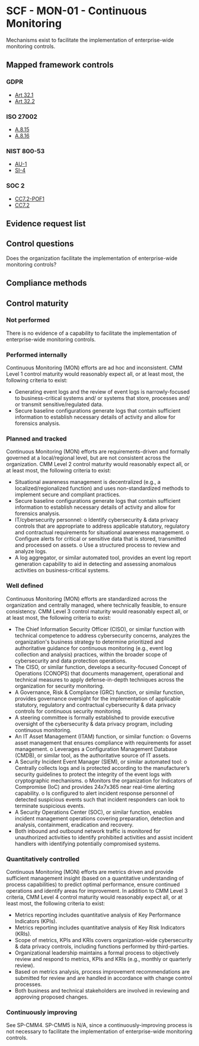 # SCF - MON-01 - Continuous Monitoring
Mechanisms exist to facilitate the implementation of enterprise-wide monitoring controls.
## Mapped framework controls
### GDPR
- [Art 32.1](../gdpr/art32.md#Article-321)
- [Art 32.2](../gdpr/art32.md#Article-322)

### ISO 27002
- [A.8.15](../iso27002/a-8.md#a815)
- [A.8.16](../iso27002/a-8.md#a816)

### NIST 800-53
- [AU-1](../nist80053/au-1.md)
- [SI-4](../nist80053/si-4.md)

### SOC 2
- [CC7.2-POF1](../soc2/cc72-pof1.md)
- [CC7.2](../soc2/cc72.md)

## Evidence request list


## Control questions
Does the organization facilitate the implementation of enterprise-wide monitoring controls?

## Compliance methods


## Control maturity
### Not performed
There is no evidence of a capability to facilitate the implementation of enterprise-wide monitoring controls.

### Performed internally
Continuous Monitoring (MON) efforts are ad hoc and inconsistent. CMM Level 1 control maturity would reasonably expect all, or at least most, the following criteria to exist:
- Generating event logs and the review of event logs is narrowly-focused to business-critical systems and/ or systems that store, processes and/ or transmit sensitive/regulated data.
- Secure baseline configurations generate logs that contain sufficient information to establish necessary details of activity and allow for forensics analysis.

### Planned and tracked
Continuous Monitoring (MON) efforts are requirements-driven and formally governed at a local/regional level, but are not consistent across the organization. CMM Level 2 control maturity would reasonably expect all, or at least most, the following criteria to exist:
- Situational awareness management is decentralized (e.g., a localized/regionalized function) and uses non-standardized methods to implement secure and compliant practices.
- Secure baseline configurations generate logs that contain sufficient information to establish necessary details of activity and allow for forensics analysis.
- IT/cybersecurity personnel:
o	Identify cybersecurity & data privacy controls that are appropriate to address applicable statutory, regulatory and contractual requirements for situational awareness management.
o	Configure alerts for critical or sensitive data that is stored, transmitted and processed on assets.
o	Use a structured process to review and analyze logs.
- A log aggregator, or similar automated tool, provides an event log report generation capability to aid in detecting and assessing anomalous activities on business-critical systems.

### Well defined
Continuous Monitoring (MON) efforts are standardized across the organization and centrally managed, where technically feasible, to ensure consistency. CMM Level 3 control maturity would reasonably expect all, or at least most, the following criteria to exist:
- The Chief Information Security Officer (CISO), or similar function with technical competence to address cybersecurity concerns, analyzes the organization's business strategy to determine prioritized and authoritative guidance for continuous monitoring (e.g., event log collection and analysis) practices, within the broader scope of cybersecurity and data protection operations.
- The CISO, or similar function, develops a security-focused Concept of Operations (CONOPS) that documents management, operational and technical measures to apply defense-in-depth techniques across the organization for security monitoring.
- A Governance, Risk & Compliance (GRC) function, or similar function, provides governance oversight for the implementation of applicable statutory, regulatory and contractual cybersecurity & data privacy controls for continuous security monitoring.
- A steering committee is formally established to provide executive oversight of the cybersecurity & data privacy program, including continuous monitoring.
- An IT Asset Management (ITAM) function, or similar function:
o	Governs asset management that ensures compliance with requirements for asset management.
o	Leverages a Configuration Management Database (CMDB), or similar tool, as the authoritative source of IT assets.
- A Security Incident Event Manager (SIEM), or similar automated tool:
o	Centrally collects logs and is protected according to the manufacturer’s security guidelines to protect the integrity of the event logs with cryptographic mechanisms.
o	Monitors the organization for Indicators of Compromise (IoC) and provides 24x7x365 near real-time alerting capability.
o	Is configured to alert incident response personnel of detected suspicious events such that incident responders can look to terminate suspicious events.
- A Security Operations Center (SOC), or similar function, enables incident management operations covering preparation, detection and analysis, containment, eradication and recovery.
- Both inbound and outbound network traffic is monitored for unauthorized activities to identify prohibited activities and assist incident handlers with identifying potentially compromised systems.

### Quantitatively controlled
Continuous Monitoring (MON) efforts are metrics driven and provide sufficient management insight (based on a quantitative understanding of process capabilities) to predict optimal performance, ensure continued operations and identify areas for improvement. In addition to CMM Level 3 criteria, CMM Level 4 control maturity would reasonably expect all, or at least most, the following criteria to exist:
- Metrics reporting includes quantitative analysis of Key Performance Indicators (KPIs).
- Metrics reporting includes quantitative analysis of Key Risk Indicators (KRIs).
- Scope of metrics, KPIs and KRIs covers organization-wide cybersecurity & data privacy controls, including functions performed by third-parties.
- Organizational leadership maintains a formal process to objectively review and respond to metrics, KPIs and KRIs (e.g., monthly or quarterly review).
- Based on metrics analysis, process improvement recommendations are submitted for review and are handled in accordance with change control processes.
- Both business and technical stakeholders are involved in reviewing and approving proposed changes.

### Continuously improving
See SP-CMM4. SP-CMM5 is N/A, since a continuously-improving process is not necessary to facilitate the implementation of enterprise-wide monitoring controls.
